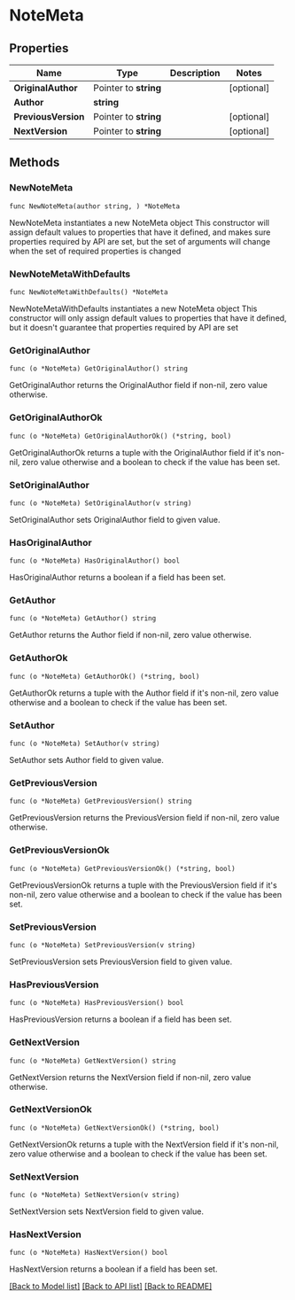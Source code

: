 # NoteMeta

## Properties

Name | Type | Description | Notes
------------ | ------------- | ------------- | -------------
**OriginalAuthor** | Pointer to **string** |  | [optional] 
**Author** | **string** |  | 
**PreviousVersion** | Pointer to **string** |  | [optional] 
**NextVersion** | Pointer to **string** |  | [optional] 

## Methods

### NewNoteMeta

`func NewNoteMeta(author string, ) *NoteMeta`

NewNoteMeta instantiates a new NoteMeta object
This constructor will assign default values to properties that have it defined,
and makes sure properties required by API are set, but the set of arguments
will change when the set of required properties is changed

### NewNoteMetaWithDefaults

`func NewNoteMetaWithDefaults() *NoteMeta`

NewNoteMetaWithDefaults instantiates a new NoteMeta object
This constructor will only assign default values to properties that have it defined,
but it doesn't guarantee that properties required by API are set

### GetOriginalAuthor

`func (o *NoteMeta) GetOriginalAuthor() string`

GetOriginalAuthor returns the OriginalAuthor field if non-nil, zero value otherwise.

### GetOriginalAuthorOk

`func (o *NoteMeta) GetOriginalAuthorOk() (*string, bool)`

GetOriginalAuthorOk returns a tuple with the OriginalAuthor field if it's non-nil, zero value otherwise
and a boolean to check if the value has been set.

### SetOriginalAuthor

`func (o *NoteMeta) SetOriginalAuthor(v string)`

SetOriginalAuthor sets OriginalAuthor field to given value.

### HasOriginalAuthor

`func (o *NoteMeta) HasOriginalAuthor() bool`

HasOriginalAuthor returns a boolean if a field has been set.

### GetAuthor

`func (o *NoteMeta) GetAuthor() string`

GetAuthor returns the Author field if non-nil, zero value otherwise.

### GetAuthorOk

`func (o *NoteMeta) GetAuthorOk() (*string, bool)`

GetAuthorOk returns a tuple with the Author field if it's non-nil, zero value otherwise
and a boolean to check if the value has been set.

### SetAuthor

`func (o *NoteMeta) SetAuthor(v string)`

SetAuthor sets Author field to given value.


### GetPreviousVersion

`func (o *NoteMeta) GetPreviousVersion() string`

GetPreviousVersion returns the PreviousVersion field if non-nil, zero value otherwise.

### GetPreviousVersionOk

`func (o *NoteMeta) GetPreviousVersionOk() (*string, bool)`

GetPreviousVersionOk returns a tuple with the PreviousVersion field if it's non-nil, zero value otherwise
and a boolean to check if the value has been set.

### SetPreviousVersion

`func (o *NoteMeta) SetPreviousVersion(v string)`

SetPreviousVersion sets PreviousVersion field to given value.

### HasPreviousVersion

`func (o *NoteMeta) HasPreviousVersion() bool`

HasPreviousVersion returns a boolean if a field has been set.

### GetNextVersion

`func (o *NoteMeta) GetNextVersion() string`

GetNextVersion returns the NextVersion field if non-nil, zero value otherwise.

### GetNextVersionOk

`func (o *NoteMeta) GetNextVersionOk() (*string, bool)`

GetNextVersionOk returns a tuple with the NextVersion field if it's non-nil, zero value otherwise
and a boolean to check if the value has been set.

### SetNextVersion

`func (o *NoteMeta) SetNextVersion(v string)`

SetNextVersion sets NextVersion field to given value.

### HasNextVersion

`func (o *NoteMeta) HasNextVersion() bool`

HasNextVersion returns a boolean if a field has been set.


[[Back to Model list]](../README.md#documentation-for-models) [[Back to API list]](../README.md#documentation-for-api-endpoints) [[Back to README]](../README.md)


